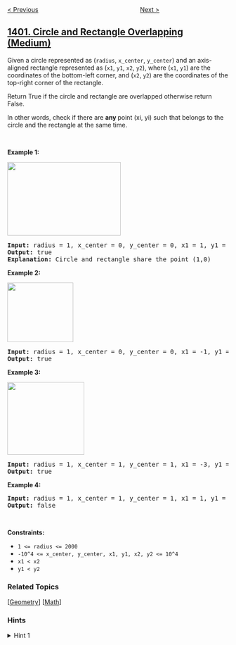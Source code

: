 <!--|This file generated by command(leetcode description); DO NOT EDIT.    |-->
<!--+----------------------------------------------------------------------+-->
<!--|@author    awesee <openset.wang@gmail.com>                           |-->
<!--|@link      https://github.com/awesee                                 |-->
<!--|@home      https://github.com/awesee/leetcode                        |-->
<!--+----------------------------------------------------------------------+-->

[< Previous](../construct-k-palindrome-strings "Construct K Palindrome Strings")
　　　　　　　　　　　　　　　　
[Next >](../reducing-dishes "Reducing Dishes")

## [1401. Circle and Rectangle Overlapping (Medium)](https://leetcode.com/problems/circle-and-rectangle-overlapping "圆和矩形是否有重叠")

<p>Given a circle represented as (<code>radius</code>, <code>x_center</code>, <code>y_center</code>)&nbsp;and an axis-aligned rectangle represented as (<code>x1</code>, <code>y1</code>, <code>x2</code>, <code>y2</code>),&nbsp;where (<code>x1</code>, <code>y1</code>) are the coordinates of the bottom-left corner, and (<code>x2</code>, <code>y2</code>) are the coordinates of the top-right corner of the&nbsp;rectangle.</p>

<p>Return True if the circle and rectangle are overlapped otherwise return False.</p>

<p>In other words, check if there are <strong>any </strong>point&nbsp;(xi, yi) such that belongs to the circle and the rectangle at the same time.</p>

<p>&nbsp;</p>
<p><strong>Example 1:</strong></p>

<p><img alt="" src="https://assets.leetcode.com/uploads/2020/02/20/sample_4_1728.png" style="width: 258px; height: 167px;" /></p>

<pre>
<strong>Input:</strong> radius = 1, x_center = 0, y_center = 0, x1 = 1, y1 = -1, x2 = 3, y2 = 1
<strong>Output:</strong> true
<strong>Explanation:</strong> Circle and rectangle share the point (1,0) 
</pre>

<p><strong>Example 2:</strong></p>

<p><strong><img alt="" src="https://assets.leetcode.com/uploads/2020/02/20/sample_2_1728.png" style="width: 150px; height: 135px;" /></strong></p>

<pre>
<strong>Input:</strong> radius = 1, x_center = 0, y_center = 0, x1 = -1, y1 = 0, x2 = 0, y2 = 1
<strong>Output:</strong> true
</pre>

<p><strong>Example 3:</strong></p>

<p><strong><img alt="" src="https://assets.leetcode.com/uploads/2020/03/03/sample_6_1728.png" style="width: 175px; height: 165px;" /></strong></p>

<pre>
<strong>Input:</strong> radius = 1, x_center = 1, y_center = 1, x1 = -3, y1 = -3, x2 = 3, y2 = 3
<strong>Output:</strong> true
</pre>

<p><strong>Example 4:</strong></p>

<pre>
<strong>Input:</strong> radius = 1, x_center = 1, y_center = 1, x1 = 1, y1 = -3, x2 = 2, y2 = -1
<strong>Output:</strong> false
</pre>

<p>&nbsp;</p>
<p><strong>Constraints:</strong></p>

<ul>
	<li><code>1 &lt;= radius &lt;= 2000</code></li>
	<li><code>-10^4 &lt;= x_center, y_center, x1, y1, x2, y2 &lt;= 10^4</code></li>
	<li><code>x1 &lt; x2</code></li>
	<li><code>y1 &lt; y2</code></li>
</ul>

### Related Topics
  [[Geometry](../../tag/geometry/README.md)]
  [[Math](../../tag/math/README.md)]

### Hints
<details>
<summary>Hint 1</summary>
Locate the closest point of the square to the circle, you can then find the distance from this point to the center of the circle and check if this is less than or equal to the radius.
</details>
